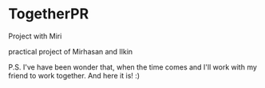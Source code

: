 # TogetherPR
Project with Miri

practical project of Mirhasan and Ilkin

P.S. I've have been wonder that, when the time comes and I'll work with my friend to work together. And here it is! :)
